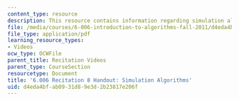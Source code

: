 ```yaml
---
content_type: resource
description: This resource contains information regarding simulation algorithms.
file: /media/courses/6-006-introduction-to-algorithms-fall-2011/d4eda4bfab0931d89e3d2b23817e206f_MIT6_006F11_rec08_handout.pdf
file_type: application/pdf
learning_resource_types:
- Videos
ocw_type: OCWFile
parent_title: Recitation Videos
parent_type: CourseSection
resourcetype: Document
title: '6.006 Recitation 8 Handout: Simulation Algorithms'
uid: d4eda4bf-ab09-31d8-9e3d-2b23817e206f
---
```

